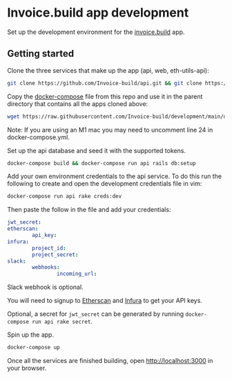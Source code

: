 # Invoice.build app development
Set up the development environment for the [invoice.build](https://invoice.build) app.

## Getting started
Clone the three services that make up the app (api, web, eth-utils-api):
```bash
git clone https://github.com/Invoice-build/api.git && git clone https://github.com/Invoice-build/web.git && git clone https://github.com/Invoice-build/eth-utils-api.git
```

Copy the [docker-compose](https://github.com/Invoice-build/development/blob/main/docker-compose.yml) file from this repo and use it in the parent directory that contains all the apps cloned above:
```bash
wget https://raw.githubusercontent.com/Invoice-build/development/main/docker-compose.yml
```
Note: If you are using an M1 mac you may need to uncomment line 24 in docker-compose.yml.

Set up the api database and seed it with the supported tokens.
```bash
docker-compose build && docker-compose run api rails db:setup
```

Add your own environment credentials to the api service. To do this run the following to create and open the development credentials file in vim:
```bash
docker-compose run api rake creds:dev
```

Then paste the follow in the file and add your credentials:
```yaml
jwt_secret: 
etherscan:
        api_key: 
infura:
        project_id: 
        project_secret: 
slack:
        webhooks:
                incoming_url: 
```
Slack webhook is optional.

You will need to signup to [Etherscan](https://etherscan.io/apis) and [Infura](https://infura.io/) to get your API keys.

Optional, a secret for `jwt_secret` can be generated by running `docker-compose run api rake secret`.

Spin up the app.
```bash
docker-compose up
```

Once all the services are finished building, open [http://localhost:3000](http://localhost:3000) in your browser.
